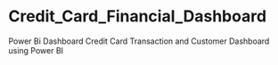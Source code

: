 # Credit_Card_Financial_Dashboard
Power Bi Dashboard 
Credit Card Transaction and Customer Dashboard using Power BI
